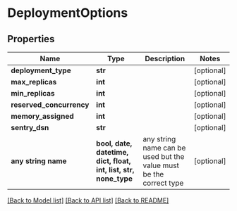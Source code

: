 # DeploymentOptions


## Properties
Name | Type | Description | Notes
------------ | ------------- | ------------- | -------------
**deployment_type** | **str** |  | [optional] 
**max_replicas** | **int** |  | [optional] 
**min_replicas** | **int** |  | [optional] 
**reserved_concurrency** | **int** |  | [optional] 
**memory_assigned** | **int** |  | [optional] 
**sentry_dsn** | **str** |  | [optional] 
**any string name** | **bool, date, datetime, dict, float, int, list, str, none_type** | any string name can be used but the value must be the correct type | [optional]

[[Back to Model list]](../README.md#documentation-for-models) [[Back to API list]](../README.md#documentation-for-api-endpoints) [[Back to README]](../README.md)


